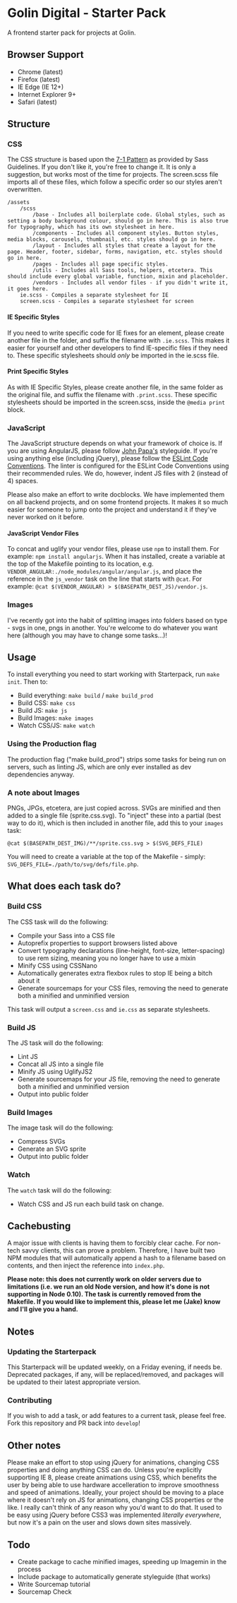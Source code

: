 # Golin Digital - Starter Pack
A frontend starter pack for projects at Golin.

## Browser Support
- Chrome (latest)
- Firefox (latest)
- IE Edge (IE 12+)
- Internet Explorer 9+
- Safari (latest)

## Structure
### CSS
The CSS structure is based upon the [7-1 Pattern](http://sass-guidelin.es/#the-7-1-pattern) as provided by Sass Guidelines. If you don't like it, you're free to change it. It is only a suggestion, but works most of the time for projects. The screen.scss file imports all of these  files, which follow a specific order so our styles aren't overwritten.

```
/assets
    /scss
        /base - Includes all boilerplate code. Global styles, such as setting a body background colour, should go in here. This is also true for typography, which has its own stylesheet in here.
        /components - Includes all component styles. Button styles, media blocks, carousels, thumbnail, etc. styles should go in here.
        /layout - Includes all styles that create a layout for the page. Header, footer, sidebar, forms, navigation, etc. styles should go in here.
        /pages - Includes all page specific styles.
        /utils - Includes all Sass tools, helpers, etcetera. This should include every global variable, function, mixin and placeholder.
        /vendors - Includes all vendor files - if you didn't write it, it goes here.
    ie.scss - Compiles a separate stylesheet for IE
    screen.scss - Compiles a separate stylesheet for screen
```

#### IE Specific Styles
If you need to write specific code for IE fixes for an element, please create another file in the folder, and suffix the filename with `.ie.scss`. This makes it easier for yourself and other developers to find IE-specific files if they need to. These specific stylesheets should _only_ be imported in the ie.scss file.

#### Print Specific Styles
As with IE Specific Styles, please create another file, in the same folder as the original file, and suffix the filename with `.print.scss`. These specific stylesheets should be imported in the screen.scss, inside the `@media print` block.

### JavaScript
The JavaScript structure depends on what your framework of choice is. If you are using AngularJS, please follow [John Papa's](https://github.com/johnpapa/angular-styleguide/blob/master/a1/README.md) styleguide. If you're using anything else (including jQuery), please follow the [ESLint Code Conventions](http://eslint.org/docs/developer-guide/code-conventions). The linter is configured for the ESLint Code Conventions using their recommended rules. We do, however, indent JS files with 2 (instead of 4) spaces.

Please also make an effort to write docblocks. We have implemented them on all backend projects, and on some frontend projects. It makes it so much easier for someone to jump onto the project and understand it if they've never worked on it before.

#### JavaScript Vendor Files
To concat and uglify your vendor files, please use `npm` to install them. For example: `npm install angularjs`. When it has installed, create a variable at the top of the Makefile pointing to its location, e.g. `VENDOR_ANGULAR:./node_modules/angular/angular.js`, and place the reference in the `js_vendor` task on the line that starts with `@cat`. For example: `@cat $(VENDOR_ANGULAR) > $(BASEPATH_DEST_JS)/vendor.js`.

### Images
I've recently got into the habit of splitting images into folders based on type - svgs in one, pngs in another. You're welcome to do whatever you want here (although you may have to change some tasks...)!

## Usage
To install everything you need to start working with Starterpack, run `make init`. Then to:
- Build everything: `make build` / `make build_prod`
- Build CSS: `make css`
- Build JS: `make js`
- Build Images: `make images`
- Watch CSS/JS: `make watch`

### Using the Production flag
The production flag ("make build_prod") strips some tasks for being run on servers, such as linting JS, which are only ever installed as dev dependencies anyway.

### A note about Images
PNGs, JPGs, etcetera, are just copied across. SVGs are minified and then added to a single file (sprite.css.svg). To "inject" these into a partial (best way to do it), which is then included in another file, add this to your `images` task:
```
@cat $(BASEPATH_DEST_IMG)/**/sprite.css.svg > $(SVG_DEFS_FILE)
```
You will need to create a variable at the top of the Makefile - simply: `SVG_DEFS_FILE=./path/to/svg/defs/file.php`.

## What does each task do?
### Build CSS
The CSS task will do the following:
- Compile your Sass into a CSS file
- Autoprefix properties to support browsers listed above
- Convert typography declarations (line-height, font-size, letter-spacing) to use rem sizing, meaning you no longer have to use a mixin
- Minify CSS using CSSNano
- Automatically generates extra flexbox rules to stop IE being a bitch about it
- Generate sourcemaps for your CSS files, removing the need to generate both a minified and unminified version

This task will output a `screen.css` and `ie.css` as separate stylesheets.

### Build JS
The JS task will do the following:
- Lint JS
- Concat all JS into a single file
- Minify JS using UglifyJS2
- Generate sourcemaps for your JS file, removing the need to generate both a minified and unminified version
- Output into public folder

### Build Images
The image task will do the following:
- Compress SVGs
- Generate an SVG sprite
- Output into public folder

### Watch
The `watch` task will do the following:
- Watch CSS and JS run each build task on change.

## Cachebusting
A major issue with clients is having them to forcibly clear cache. For non-tech savvy clients, this can prove a problem. Therefore, I have built two NPM modules that will automatically append a hash to a filename based on contents, and then inject the reference into `index.php`.

**Please note: this does not currently work on older servers due to limitations (i.e. we run an old Node version, and how it's done is not supporting in Node 0.10). The task is currently removed from the Makefile. If you would like to implement this, please let me (Jake) know and I'll give you a hand.**

## Notes
### Updating the Starterpack
This Starterpack will be updated weekly, on a Friday evening, if needs be. Deprecated packages, if any, will be replaced/removed, and packages will be updated to their latest appropriate version.

### Contributing
If you wish to add a task, or add features to a current task, please feel free. Fork this repository and PR back into `develop`!

## Other notes
Please make an effort to stop using jQuery for animations, changing CSS properties and doing anything CSS can do. Unless you're explicitly supporting IE 8, please create animations using CSS, which benefits the user by being able to use hardware accelleration to improve smoothness and speed of animations. Ideally, your project should be moving to a place where it doesn't rely on JS for animations, changing CSS properties or the like. I really can't think of any reason why you'd want to do that. It used to be easy using jQuery before CSS3 was implemented _literally everywhere_, but now it's a pain on the user and slows down sites massively.

## Todo
- Create package to cache minified images, speeding up Imagemin in the process
- Include package to automatically generate styleguide (that works)
- Write Sourcemap tutorial
- Sourcemap Check
